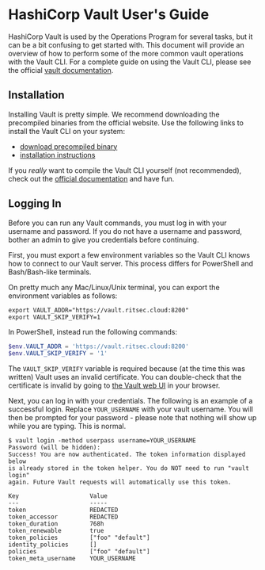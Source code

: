 HashiCorp Vault User's Guide
============================

HashiCorp Vault is used by the Operations Program for several tasks, but it can be a bit confusing to get started with. This document will provide an overview of how to perform some of the more common vault operations with the Vault CLI. For a complete guide on using the Vault CLI, please see the official [vault documentation](https://www.vaultproject.io/docs/commands/index.html).

## Installation

Installing Vault is pretty simple. We recommend downloading the precompiled binaries from the official website. Use the following links to install the Vault CLI on your system:

- [download precompiled binary](https://www.vaultproject.io/downloads.html)
- [installation instructions](https://learn.hashicorp.com/vault/getting-started/install)

If you _really_ want to compile the Vault CLI yourself (not recommended), check out the [official documentation](https://www.vaultproject.io/docs/install/index.html) and have fun.

## Logging In

Before you can run any Vault commands, you must log in with your username and password. If you do not have a username and password, bother an admin to give you credentials before continuing.

First, you must export a few environment variables so the Vault CLI knows how to connect to our Vault server. This process differs for PowerShell and Bash/Bash-like terminals.

On pretty much any Mac/Linux/Unix terminal, you can export the environment variables as follows:

```shell
export VAULT_ADDR="https://vault.ritsec.cloud:8200"
export VAULT_SKIP_VERIFY=1
```

In PowerShell, instead run the following commands:

```ps1
$env.VAULT_ADDR = 'https://vault.ritsec.cloud:8200'
$env.VAULT_SKIP_VERIFY = '1'
```

The `VAULT_SKIP_VERIFY` variable is required because (at the time this was written) Vault uses an invalid certificate. You can double-check that the certificate is invalid by going to [the Vault web UI](https://vault.ritsec.cloud:8200/ui) in your browser.

Next, you can log in with your credentials. The following is an example of a successful login. Replace `YOUR_USERNAME` with your vault username. You will then be prompted for your password - please note that nothing will show up while you are typing. This is normal.

```shell
$ vault login -method userpass username=YOUR_USERNAME
Password (will be hidden): 
Success! You are now authenticated. The token information displayed below
is already stored in the token helper. You do NOT need to run "vault login"
again. Future Vault requests will automatically use this token.

Key                    Value
---                    -----
token                  REDACTED
token_accessor         REDACTED
token_duration         768h
token_renewable        true
token_policies         ["foo" "default"]
identity_policies      []
policies               ["foo" "default"]
token_meta_username    YOUR_USERNAME
```

